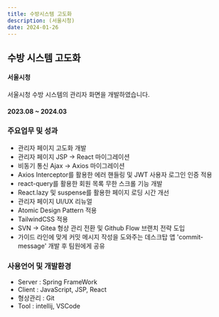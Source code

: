 ```yaml
---
title: 수방시스템 고도화
description: (서울시청)
date: 2024-01-26
---
```



## 수방 시스템 고도화 

#### 서울시청

서울시청 수방 시스템의 관리자 화면을 개발하였습니다.

#### 2023.08 ~ 2024.03

### 주요업무 및 성과

- 관리자 페이지 고도화 개발
- 관리자 페이지 JSP -> React 마이그레이션
- 비동기 통신 Ajax ->  Axios 마이그레이션
- Axios Interceptor를 활용한 에러 핸들링 및 JWT 사용자 로그인 인증 적용
- react-query를 활용한 회원 목록 무한 스크롤 기능 개발
- React.lazy 및 suspense를 활용한 페이지 로딩 시간 개선
- 관리자 페이지 UI/UX 리뉴얼
- Atomic Design Pattern 적용
- TailwindCSS 적용
- SVN -> Gitea 형상 관리 전환 및 Github Flow 브랜치 전략 도입
- 가이드 라인에 맞게 커밋 메시지 작성을 도와주는 데스크탑 앱 'commit-message' 개발 후 팀원에게 공유 
		
### 사용언어 및 개발환경 

- Server : Spring FrameWork
- Client : JavaScript, JSP, React
- 형상관리 : Git
- Tool : intellij, VSCode

